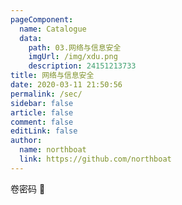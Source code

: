 ```yaml
---
pageComponent:
  name: Catalogue
  data:
    path: 03.网络与信息安全
    imgUrl: /img/xdu.png
    description: 24151213733
title: 网络与信息安全
date: 2020-03-11 21:50:56
permalink: /sec/
sidebar: false
article: false
comment: false
editLink: false
author:
  name: northboat
  link: https://github.com/northboat
---
```


卷密码 🥰




